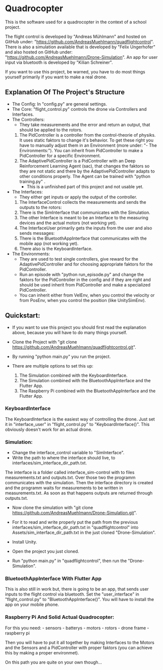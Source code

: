 # Quadrocopter
This is the software used for a quadrocopter in the context of a school project.

The flight control is developed by "Andreas Mühlmann" and hosted on GitHub under:
"https://github.com/AndreasMuehlmann/quadflightcontrol".
There is also a simulation available that is developed by "Felix Ungerhofer" and also hosted on GitHub under:
"https://github.com/AndreasMuehlmann/Drone-Simulation".
An app for user input via bluetooth is developed by "Kilian Schreiner".

If you want to use this project, be warned, you have to do most things yourself
primarily if you want to make a real drone.


## Explanation Of The Project's Structure
- The Config: In "config.py" are general settings.
- The Core: "flight_control.py" controls the drone via Controllers and Interfaces.
- The Controllers:
  - They take measurements and the error and return an output, that should be applied to the rotors.
  1. The PidController is a controller from the control-theorie of physiks. It uses static faktors to change it's behavior.
     To get these right you have to manually adjust them in an Environment (more under: "- The Environments:").
     You can inherit from PidController to make a PidController for a specific Environment.
  2. The AdaptivePidController is a PidController with an Deep Reinforcement Learning Agent (sac), that changes the faktors
     so they are not static and there by the AdaptivePidController adapts to other conditions properly.
     The Agent can be trained with "python training.py" .
     - This is a unfinished part of this project and not usable yet.
- The Interfaces: 
  - They either get inputs or apply the output of the controller.
  1. The InterfaceControl collects the measurements and sends the outputs to the rotors:
    1. There is the SimInterface that communicates with the Simulation.
    2. The other Interface is meant to be an Interface to the measuring devices and the actual motors (not working yet).
  2. The InterfaceUser primarily gets the inputs from the user and also sends messages:
    1. There is the BluetoothAppInterface that communicates with the mobile app (not working yet).
    2. There also is the KeyboardInterface.
- The Environments:
  - They are used to test single controllers, give reward for the AdaptivePidController and for
    choosing appropriate faktors for the PidController.
  - Run an episode with "python run_episode.py" and change the faktors for the PidController in the
    config and if they are right and should be used inherit from PidController and make a specialized PidController.
  - You can inherit either from VelEnv, when you control the velocity or from PosEnv, when you control the position (like UnitySimEnv).


## Quickstart:
- If you want to use this project you should first read the explanation above, because you will have to do many things yourself.
- Clone the Project with "git clone https://github.com/AndreasMuehlmann/quadflightcontrol.git".
- By running "python main.py" you run the project.

- There are multiple options to set this up:
  1. The Simulation combined with the KeyboardInterface.
  2. The Simulation combined with the BluetoothAppInterface and the Flutter App.
  3. The Raspberry Pi combined with the BluetoothAppInterface and the Flutter App.


### KeyboardInterface
The KeyboardInterface is the easiest way of controlling the drone. Just set it in "interface_user"
in "flight_control.py" to "KeyboardInterface()". This obviously doesn't work for an actual drone.


### Simulation:
- Change the interface_control variable to "SimInterface".
- Write the path to where the interface should live, to interfaces/sim_interface_dir_path.txt.

The interface is a folder called interface_sim-control with to files measurements.txt and outputs.txt.
Over those two the programm communicates with the simulation. Then the interface directory is created and
the programm waits for measurements to be written in measurements.txt. As soon as that happens outputs are returned through outputs.txt.

- Now clone the simulation with "git clone https://github.com/AndreasMuehlmann/Drone-Simulation.git".
- For it to read and write properly put the path from the previous interfaces/sim_interface_dir_path.txt in "quadflightcontrol"
  into Assets/sim_interface_dir_path.txt in the just cloned "Drone-Simulation".
- Install Unity.
- Open the project you just cloned.

- Run "python main.py" in "quadflightcontrol", then run the "Drone-Simulation".


### BluetoothAppInterface With Flutter App
This is also still in work but, there is going to be an app, that sends user inputs to
the flight control via bluetooth. Set the "user_interface" in "flight_control.py" to "BluetoothAppInterface()".
You will have to install the app on your mobile phone.


### Raspberry Pi And Solid Actual Quadrocopter:
For this you need:
    - sensors
    - batterys
    - motors
    - rotors
    - drone frame
    - raspberry pi

Then you will have to put it all together by making Interfaces to the Motors and the Sensors and a PidController with proper
faktors (you can achieve this by making a proper environmet).

On this path you are quite on your own though...
